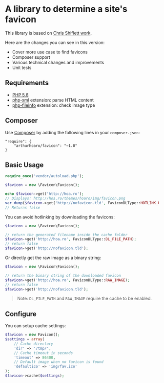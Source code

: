 A library to determine a site's favicon
=======================================

This library is based on [Chris Shiflett work](https://github.com/shiflett/favicon). 

Here are the changes you can see in this version:

  * Cover more use case to find favicons
  * Composer support
  * Various technical changes and improvements
  * Unit tests

Requirements
------------

- [PHP 5.6](http://php.net/)
- [php-xml](http://php.net/manual/fr/refs.xml.php) extension: parse HTML content
- [php-fileinfo](http://php.net/manual/fr/book.fileinfo.php) extension: check image type

Composer
-----

Use [Composer](https://getcomposer.org) by adding the following lines in your `composer.json`:

    "require": {
        "arthurhoaro/favicon": "~1.0"
    }

Basic Usage
-----

```php
require_once('vendor/autoload.php');

$favicon = new \Favicon\Favicon();

echo $favicon->get('http://hoa.ro');
// Displays: http://hoa.ro/themes/hoaro/img/favicon.png
var_dump($favicon->get('http://nofavicon.tld', FaviconDLType::HOTLINK_URL));
// Returns false
```

You can avoid hotlinking by downloading the favicons:

```php
$favicon = new \Favicon\Favicon();

// return the generated filename inside the cache folder
$favicon->get('http://hoa.ro', FaviconDLType::DL_FILE_PATH);
// return false
$favicon->get('http://nofavicon.tld');
```
    
Or directly get the raw image as a binary string:

```php
$favicon = new \Favicon\Favicon();

// return the binary string of the downloaded favicon
$favicon->get('http://hoa.ro', FaviconDLType::RAW_IMAGE);
// return false
$favicon->get('http://nofavicon.tld');
```

> Note: `DL_FILE_PATH` and `RAW_IMAGE` require the cache to be enabled.

Configure
-----

You can setup cache settings:

```php
$favicon = new Favicon();
$settings = array(
    // Cache directory
    'dir' => '/tmp/',
    // Cache timeout in seconds
    'timeout' => 86400,
    // Default image when no favicon is found
    'defaultico' => 'img/fav.ico'
);
$favicon->cache($settings);
```
